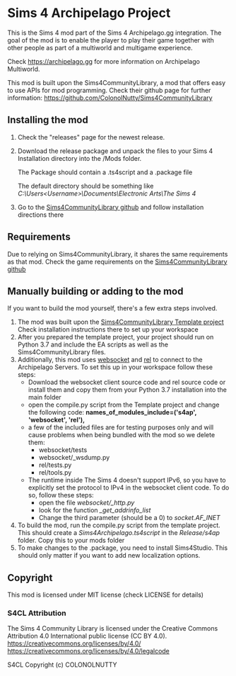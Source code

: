 # Sims 4 Archipelago Project
This is the Sims 4 mod part of the Sims 4 Archipelago.gg integration. The goal of the mod is to enable the 
player to play their game together with other people as part of a multiworld and multigame experience. 

Check https://archipelago.gg for more information on Archipelago Multiworld. 

This mod is built upon the Sims4CommunityLibrary, a mod that offers easy to use APIs for mod programming. Check 
their github page for further information:
https://github.com/ColonolNutty/Sims4CommunityLibrary

## Installing the mod

1. Check the "releases" page for the newest release. 
2. Download the release package and unpack the files to your Sims 4 Installation directory into
the /Mods folder.

   The Package should contain a .ts4script and a .package file   

   The default directory should be something like _C:\Users\<Username>\Documents\Electronic Arts\The Sims 4_
3. Go to the [Sims4CommunityLibrary github](https://github.com/ColonolNutty/Sims4CommunityLibrary) and follow 
installation directions there

## Requirements
Due to relying on Sims4CommunityLibrary, it shares the same requirements as that mod. Check the game requirements
on the [Sims4CommunityLibrary github](https://github.com/ColonolNutty/Sims4CommunityLibrary)

## Manually building or adding to the mod
If you want to build the mod yourself, there's a few extra steps involved.
1. The mod was built upon the [Sims4CommunityLibrary Template project](https://github.com/ColonolNutty/s4cl-template-project)
Check installation instructions there to set up your workspace 
2. After you prepared the template project, your project should run on Python 3.7 and include the EA scripts as well as 
the Sims4CommunityLibrary files.
3. Additionally, this mod uses [websocket](https://github.com/websocket-client/websocket-client) and [rel](https://github.com/bubbleboy14/registeredeventlistener) to connect to the Archipelago Servers. To set this up in
your workspace follow these steps:
   * Download the websocket client source code and rel source code or install them and copy them from your Python 3.7 
     installation into the main folder
   * open the compile.py script from the Template project and change the following code:
     **names_of_modules_include=('s4ap', 'websocket', 'rel'),**
   * a few of the included files are for testing purposes only and will cause problems when being bundled with the mod so 
     we delete them: 
     * websocket/tests
     * websocket/_wsdump.py
     * rel/tests.py
     * rel/tools.py
   * The runtime inside The Sims 4 doesn't support IPv6, so you have to explicitly
     set the protocol to IPv4 in the websocket client code. To do so, follow these steps:
     * open the file *websocket/_http.py*
     * look for the function *_get_addrinfo_list*
     * Change the third parameter (should be a 0) to *socket.AF_INET* 
4. To build the mod, run the compile.py script from the template project. This should create a *Sims4Archipelago.ts4script*
   in the *Release/s4ap* folder. Copy this to your mods folder
5. To make changes to the .package, you need to install Sims4Studio. This should only matter if you want to add new
   localization options.

## Copyright

This mod is licensed under MIT license (check LICENSE for details)

### S4CL Attribution
The Sims 4 Community Library is licensed under the Creative Commons Attribution 4.0 International public license (CC BY 4.0). https://creativecommons.org/licenses/by/4.0/ https://creativecommons.org/licenses/by/4.0/legalcode

S4CL Copyright (c) COLONOLNUTTY
